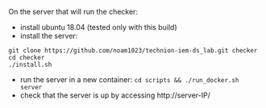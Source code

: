 On the server that will run the checker:
* install ubuntu 18.04 (tested only with this build)
* install the server:
```
git clone https://github.com/noam1023/technion-iem-ds_lab.git checker
cd checker
./install.sh
```
* run the server in a new container:
```cd scripts && ./run_docker.sh server ```
* check that the server is up by accessing http://server-IP/
